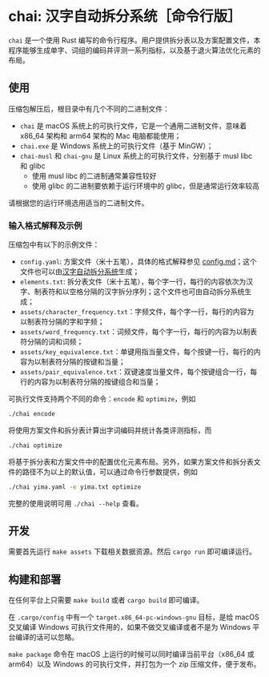 # chai: 汉字自动拆分系统［命令行版］

`chai` 是一个使用 Rust 编写的命令行程序。用户提供拆分表以及方案配置文件，本程序能够生成单字、词组的编码并评测一系列指标，以及基于退火算法优化元素的布局。

## 使用

压缩包解压后，根目录中有几个不同的二进制文件：

- `chai` 是 macOS 系统上的可执行文件，它是一个通用二进制文件，意味着 x86_64 架构和 arm64 架构的 Mac 电脑都能使用；
- `chai.exe` 是 Windows 系统上的可执行文件（基于 MinGW）；
- `chai-musl` 和 `chai-gnu` 是 Linux 系统上的可执行文件，分别基于 musl libc 和 glibc
  - 使用 musl libc 的二进制通常兼容性较好
  - 使用 glibc 的二进制要依赖于运行环境中的 glibc，但是通常运行效率较高

请根据您的运行环境选用适当的二进制文件。

### 输入格式解释及示例

压缩包中有以下的示例文件：

- `config.yaml`: 方案文件（米十五笔），具体的格式解释参见 [config.md](https://github.com/hanzi-chai/docs/blob/main/docs/tutorial/config.md)；这个文件也可以由[汉字自动拆分系统](https://chaifen.app/)生成；
- `elements.txt`: 拆分表文件（米十五笔），每个字一行，每行的内容依次为汉字、制表符和以空格分隔的汉字拆分序列；这个文件也可由自动拆分系统生成；
- `assets/character_frequency.txt`：字频文件，每个字一行，每行的内容为以制表符分隔的字和字频；
- `assets/word_frequency.txt`：词频文件，每个字一行，每行的内容为以制表符分隔的词和词频；
- `assets/key_equivalence.txt`：单键用指当量文件，每个按键一行，每行的内容为以制表符分隔的按键和当量；
- `assets/pair_equivalence.txt`：双键速度当量文件，每个按键组合一行，每行的内容为以制表符分隔的按键组合和当量；

可执行文件支持两个不同的命令：`encode` 和 `optimize`，例如

```bash
./chai encode
```

将使用方案文件和拆分表计算出字词编码并统计各类评测指标，而

```bash
./chai optimize
```

将基于拆分表和方案文件中的配置优化元素布局。另外，如果方案文件和拆分表文件的路径不为以上的默认值，可以通过命令行参数提供，例如

```bash
./chai yima.yaml -e yima.txt optimize
```

完整的使用说明可用 `./chai --help` 查看。

## 开发

需要首先运行 `make assets` 下载相关数据资源。然后 `cargo run` 即可编译运行。

## 构建和部署

在任何平台上只需要 `make build` 或者 `cargo build` 即可编译。

在 `.cargo/config` 中有一个 `target.x86_64-pc-windows-gnu` 目标，是给 macOS 交叉编译 Windows 可执行文件用的，如果不做交叉编译或者不是为 Windows 平台编译的话可以忽略。

`make package` 命令在 macOS 上运行的时候可以同时编译当前平台（x86_64 或 arm64）以及 Windows 的可执行文件，并打包为一个 zip 压缩文件，便于发布。
